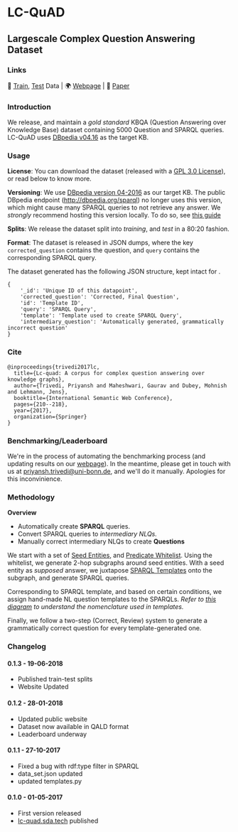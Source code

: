  # LC-QuAD
## Largescale Complex Question Answering Dataset

### Links 
 :hatching_chick: [Train](train-data.json), [Test](test-data.json) Data | :earth_africa: [Webpage](http://lc-quad.sda.tech/) | :page_facing_up: [Paper](http://lc-quad.sda.tech/resources/iswc2017.pdf) 

### Introduction

We release, and maintain a _gold standard_ KBQA (Question Answering over Knowledge Base) dataset 
containing 5000 Question and SPARQL queries.
LC-QuAD uses [DBpedia v04.16](https://wiki.dbpedia.org/dbpedia-version-2016-04) as the target KB.

### Usage

**License**: You can download the dataset (released with a [GPL 3.0 License](LICENSE.txt)), or read below to know more.

**Versioning**: We use [DBpedia version 04-2016](https://wiki.dbpedia.org/dbpedia-version-2016-04) as our target KB. The public DBpedia endpoint (http://dbpedia.org/sparql) no longer uses this version, which might cause many SPARQL queries to not retrieve any answer.
We _strongly_ recommend hosting this version locally. To do so, see [this guide](https://github.com/harsh9t/Dockerised-DBpedia-Virtuoso-Endpoint-Setup-Guide)

**Splits**: We release the dataset split into _training_, and _test_ in a 80:20 fashion.

**Format**: The dataset is released in JSON dumps, where the key 
`corrected_question` contains the question, and `query` contains the corresponding SPARQL query. 

The dataset generated has the following JSON structure, kept intact for . 
```
{
 	'_id': 'Unique ID of this datapoint',
  	'corrected_question': 'Corrected, Final Question',
	'id': 'Template ID',
	'query': 'SPARQL Query',
	'template': 'Template used to create SPARQL Query',
	'intermediary_question': 'Automatically generated, grammatically incorrect question'
}
```

### Cite
```
@inproceedings{trivedi2017lc,
  title={Lc-quad: A corpus for complex question answering over knowledge graphs},
  author={Trivedi, Priyansh and Maheshwari, Gaurav and Dubey, Mohnish and Lehmann, Jens},
  booktitle={International Semantic Web Conference},
  pages={210--218},
  year={2017},
  organization={Springer}
}
```

### Benchmarking/Leaderboard

We're in the process of automating the benchmarking process (and updating results on our [webpage](http://lc-quad.sda.tech)).
In the meantime, please get in touch with us at priyansh.trivedi@uni-bonn.de, and we'll do it manually.
Apologies for this inconvinience.

### Methodology 

**Overview**
- Automatically create **SPARQL** queries.
- Convert SPARQL queries to _intermediary NLQs._
- Manually correct intermediary NLQs to create **Questions**

We start with a set of [Seed Entities](resources/entities.txt), and [Predicate Whitelist](resources/predicates.txt).
Using the whitelist, we generate 2-hop subgraphs around seed entities.
With a seed entity as _supposed_ answer, we juxtapose [SPARQL Templates](resources/templates.json) onto the subgraph, and generate SPARQL queries.

Corresponding to SPARQL template, and based on certain conditions, we assign hand-made NL question templates to the SPARQLs.
_Refer to [this diagram](resources/nomenclature.png) to understand the nomenclature used in templates._

Finally, we follow a two-step (Correct, Review) system to generate a grammatically correct question for every template-generated one.

### Changelog

#### 0.1.3 - 19-06-2018
- Published train-test splits
- Website Updated

#### 0.1.2 - 28-01-2018
- Updated public website
- Dataset now available in QALD format
- Leaderboard underway

#### 0.1.1 -  27-10-2017
- Fixed a bug with rdf:type filter in SPARQL
- data_set.json updated
- updated templates.py

#### 0.1.0 - 01-05-2017
- First version released
- [lc-quad.sda.tech](http://lc-quad.sda.tech) published
